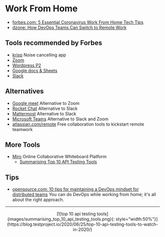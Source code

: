 # Work From Home
- [forbes.com: 5 Essential Coronavirus Work From Home Tech Tips](https://www.forbes.com/sites/tjmccue/2020/03/13/5-essential-coronavirus-work-from-home-tech-tips/)
- [dzone: How DevOps Teams Can Switch to Remote Work](https://dzone.com/articles/effective-transition-to-remote-working-for-devops)

## Tools recommended by Forbes
- [krisp](https://krisp.ai/) Noise cancelling app
- [Zoom](https://zoom.us/)
- [Wordpress P2](https://p2theme.com/)
- [Google docs & Sheets](https://docs.google.com/)
- [Slack](https://slack.com/)

## Alternatives
- [Google meet](https://meet.google.com/) Alternative to Zoom
- [Rocket Chat](https://rocket.chat/) Alternative to Slack
- [Mattermost](https://mattermost.com/) Alternative to Slack
- [Microsoft Teams](https://www.microsoft.com/microsoft-365/microsoft-teams/group-chat-software) Alternative to Slack and Zoom
- [atlassian.com/remote](https://www.atlassian.com/remote) Free collaboration tools to kickstart remote teamwork

## More Tools
- [Miro](https://miro.com/) Online Collaborative Whiteboard Platform
    - [Summarising Top 10 API Testing Tools](https://miro.com/app/board/o9J_kqwfjqs=/)

## Tips
* [opensource.com: 10 tips for maintaining a DevOps mindset for distributed teams](https://opensource.com/article/20/6/devops-mindset) You can do DevOps while working from home; it's all about the right approach.

---
<center>
[![top 10 api testing tools](images/summarising_top_10_api_testing_tools.png){: style="width:50%"}](https://blog.testproject.io/2020/06/25/top-10-api-testing-tools-to-watch-in-2020/)
</center>